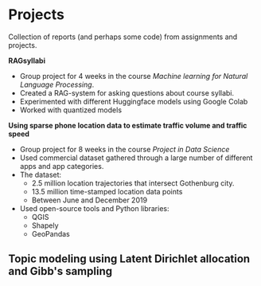 # Projects
Collection of reports (and perhaps some code) from assignments and projects.

**RAGsyllabi** 
- Group project for 4 weeks in the course *Machine learning for Natural Language Processing*.
- Created a RAG-system for asking questions about course syllabi.
- Experimented with different Huggingface models using Google Colab
- Worked with quantized models

**Using sparse phone location data to estimate traffic volume and traffic speed**
- Group project for 8 weeks in the course *Project in Data Science*
- Used commercial dataset gathered through a large number of different apps and app categories.
- The dataset:
  - 2.5 million location trajectories that intersect Gothenburg city.
  - 13.5 million time-stamped location data points
  - Between June and December 2019
- Used open-source tools and Python libraries:
  - QGIS
  - Shapely
  - GeoPandas

**Topic modeling using Latent Dirichlet allocation and Gibb's sampling**  
- 
